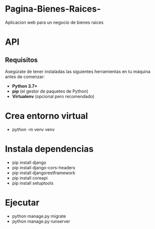 # Pagina-Bienes-Raices-
Aplicacion web para un negocio de bienes raices


# API

## Requisitos

Asegúrate de tener instaladas las siguientes herramientas en tu máquina antes de comenzar:

- **Python 3.7+**
- **pip** (el gestor de paquetes de Python)
- **Virtualenv** (opcional pero recomendado)

# Crea entorno virtual
- python -m venv venv

# Instala dependencias
- pip install django
- pip install django-cors-headers
- pip install djangorestframework
- pip install coreapi
- pip install setuptools

# Ejecutar
- python manage.py migrate
- python manage.py runserver

